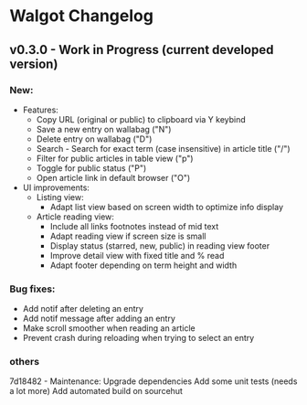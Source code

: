 # Walgot Changelog

## v0.3.0 - Work in Progress (current developed version)

### New:

- Features:
  - Copy URL (original or public) to clipboard via Y keybind
  - Save a new entry on wallabag ("N")
  - Delete entry on wallabag ("D")
  - Search - Search for exact term (case insensitive) in article title ("/")
  - Filter for public articles in table view ("p")
  - Toggle for public status ("P")
  - Open article link in default browser ("O")
- UI improvements:
  - Listing view:
    - Adapt list view based on screen width to optimize info display
  - Article reading view:
    - Include all links footnotes instead of mid text
    - Adapt reading view if screen size is small
    - Display status (starred, new, public) in reading view footer
    - Improve detail view with fixed title and % read
    - Adapt footer depending on term height and width

### Bug fixes:

- Add notif after deleting an entry
- Add notif message after adding an entry
- Make scroll smoother when reading an article
- Prevent crash during reloading when trying to select an entry

### others

7d18482 - Maintenance: Upgrade dependencies
Add some unit tests (needs a lot more)
Add automated build on sourcehut

